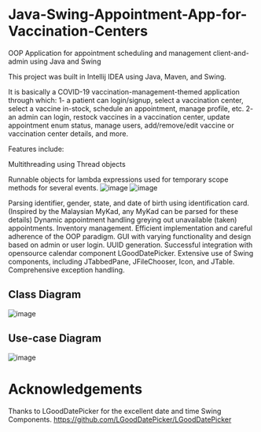 # Java-Swing-Appointment-App-for-Vaccination-Centers

OOP Application for appointment scheduling and management client-and-admin using Java and Swing


This project was built in Intellij IDEA using Java, Maven, and Swing.

It is basically a COVID-19 vaccination-management-themed application through which:
1- a patient can login/signup, select a vaccination center, select a vaccine in-stock, schedule an appointment, manage profile, etc.
2- an admin can login, restock vaccines in a vaccination center, update appointment enum status, manage users, add/remove/edit vaccine or vaccination center details, and more.

Features include:

Multithreading using Thread objects

Runnable objects for lambda expressions used for temporary scope methods for several events.
![image](https://user-images.githubusercontent.com/102264544/160498190-acf3e3da-7cf5-4942-9971-f5f80e46c990.png)
![image](https://user-images.githubusercontent.com/102264544/160498201-884e6559-0277-4d13-9dad-c6ddc9651e3f.png)

Parsing identifier, gender, state, and date of birth using identification card. (Inspired by the Malaysian MyKad, any MyKad can be parsed for these details)
Dynamic appointment handling greying out unavailable (taken) appointments.
Inventory management.
Efficient implementation and careful adherence of the OOP paradigm.
GUI with varying functionality and design based on admin or user login.
UUID generation.
Successful integration with opensource calendar component LGoodDatePicker.
Extensive use of Swing components, including JTabbedPane, JFileChooser, Icon, and JTable.
Comprehensive exception handling.



## Class Diagram

![image](https://user-images.githubusercontent.com/102264544/160496655-369f4380-ba34-40cc-98c5-4741128af342.png)

## Use-case Diagram

![image](https://user-images.githubusercontent.com/102264544/160496772-d33fda7e-336f-4762-9a13-2d877e16863a.png)


# Acknowledgements

Thanks to LGoodDatePicker for the excellent date and time Swing Components.
https://github.com/LGoodDatePicker/LGoodDatePicker


